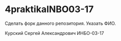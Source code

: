 # 4praktikaINBO03-17
Сделать форк данного репозитория. Указать ФИО.

Курский Сергей Александрович ИНБО-03-17
